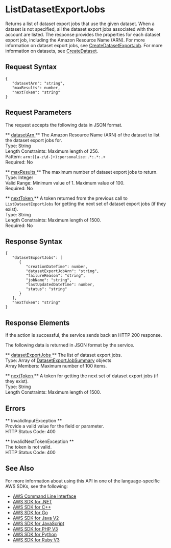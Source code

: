 # ListDatasetExportJobs<a name="API_ListDatasetExportJobs"></a>

Returns a list of dataset export jobs that use the given dataset\. When a dataset is not specified, all the dataset export jobs associated with the account are listed\. The response provides the properties for each dataset export job, including the Amazon Resource Name \(ARN\)\. For more information on dataset export jobs, see [CreateDatasetExportJob](API_CreateDatasetExportJob.md)\. For more information on datasets, see [CreateDataset](API_CreateDataset.md)\.

## Request Syntax<a name="API_ListDatasetExportJobs_RequestSyntax"></a>

```
{
   "datasetArn": "string",
   "maxResults": number,
   "nextToken": "string"
}
```

## Request Parameters<a name="API_ListDatasetExportJobs_RequestParameters"></a>

The request accepts the following data in JSON format\.

 ** [ datasetArn ](#API_ListDatasetExportJobs_RequestSyntax) **   <a name="personalize-ListDatasetExportJobs-request-datasetArn"></a>
The Amazon Resource Name \(ARN\) of the dataset to list the dataset export jobs for\.  
Type: String  
Length Constraints: Maximum length of 256\.  
Pattern: `arn:([a-z\d-]+):personalize:.*:.*:.+`   
Required: No

 ** [ maxResults ](#API_ListDatasetExportJobs_RequestSyntax) **   <a name="personalize-ListDatasetExportJobs-request-maxResults"></a>
The maximum number of dataset export jobs to return\.  
Type: Integer  
Valid Range: Minimum value of 1\. Maximum value of 100\.  
Required: No

 ** [ nextToken ](#API_ListDatasetExportJobs_RequestSyntax) **   <a name="personalize-ListDatasetExportJobs-request-nextToken"></a>
A token returned from the previous call to `ListDatasetExportJobs` for getting the next set of dataset export jobs \(if they exist\)\.  
Type: String  
Length Constraints: Maximum length of 1500\.  
Required: No

## Response Syntax<a name="API_ListDatasetExportJobs_ResponseSyntax"></a>

```
{
   "datasetExportJobs": [ 
      { 
         "creationDateTime": number,
         "datasetExportJobArn": "string",
         "failureReason": "string",
         "jobName": "string",
         "lastUpdatedDateTime": number,
         "status": "string"
      }
   ],
   "nextToken": "string"
}
```

## Response Elements<a name="API_ListDatasetExportJobs_ResponseElements"></a>

If the action is successful, the service sends back an HTTP 200 response\.

The following data is returned in JSON format by the service\.

 ** [ datasetExportJobs ](#API_ListDatasetExportJobs_ResponseSyntax) **   <a name="personalize-ListDatasetExportJobs-response-datasetExportJobs"></a>
The list of dataset export jobs\.  
Type: Array of [DatasetExportJobSummary](API_DatasetExportJobSummary.md) objects  
Array Members: Maximum number of 100 items\.

 ** [ nextToken ](#API_ListDatasetExportJobs_ResponseSyntax) **   <a name="personalize-ListDatasetExportJobs-response-nextToken"></a>
A token for getting the next set of dataset export jobs \(if they exist\)\.  
Type: String  
Length Constraints: Maximum length of 1500\.

## Errors<a name="API_ListDatasetExportJobs_Errors"></a>

 ** InvalidInputException **   
Provide a valid value for the field or parameter\.  
HTTP Status Code: 400

 ** InvalidNextTokenException **   
The token is not valid\.  
HTTP Status Code: 400

## See Also<a name="API_ListDatasetExportJobs_SeeAlso"></a>

For more information about using this API in one of the language\-specific AWS SDKs, see the following:
+  [ AWS Command Line Interface](https://docs.aws.amazon.com/goto/aws-cli/personalize-2018-05-22/ListDatasetExportJobs) 
+  [ AWS SDK for \.NET](https://docs.aws.amazon.com/goto/DotNetSDKV3/personalize-2018-05-22/ListDatasetExportJobs) 
+  [ AWS SDK for C\+\+](https://docs.aws.amazon.com/goto/SdkForCpp/personalize-2018-05-22/ListDatasetExportJobs) 
+  [ AWS SDK for Go](https://docs.aws.amazon.com/goto/SdkForGoV1/personalize-2018-05-22/ListDatasetExportJobs) 
+  [ AWS SDK for Java V2](https://docs.aws.amazon.com/goto/SdkForJavaV2/personalize-2018-05-22/ListDatasetExportJobs) 
+  [ AWS SDK for JavaScript](https://docs.aws.amazon.com/goto/AWSJavaScriptSDK/personalize-2018-05-22/ListDatasetExportJobs) 
+  [ AWS SDK for PHP V3](https://docs.aws.amazon.com/goto/SdkForPHPV3/personalize-2018-05-22/ListDatasetExportJobs) 
+  [ AWS SDK for Python](https://docs.aws.amazon.com/goto/boto3/personalize-2018-05-22/ListDatasetExportJobs) 
+  [ AWS SDK for Ruby V3](https://docs.aws.amazon.com/goto/SdkForRubyV3/personalize-2018-05-22/ListDatasetExportJobs) 